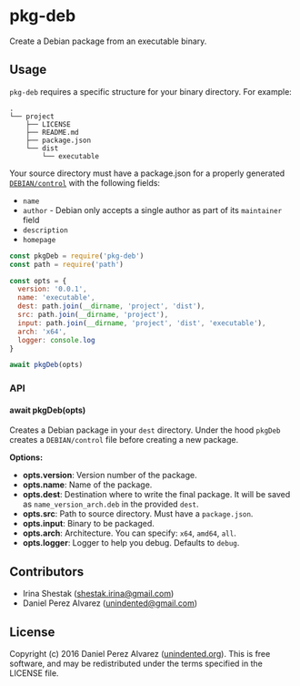 # pkg-deb

Create a Debian package from an executable binary.

## Usage
`pkg-deb` requires a specific structure for your binary directory. For example:
```
.
└── project 
    ├── LICENSE
    ├── README.md
    ├── package.json
    └── dist 
        └── executable 
```

Your source directory must have a package.json for a properly generated
[`DEBIAN/control`](https://www.debian.org/doc/debian-policy/ch-controlfields.html) with the following fields:
* `name`  
* `author` - Debian only accepts a single author as part of its `maintainer`
  field
* `description`
* `homepage`

```js
const pkgDeb = require('pkg-deb')
const path = require('path')

const opts = {
  version: '0.0.1',
  name: 'executable',
  dest: path.join(__dirname, 'project', 'dist'),
  src: path.join(__dirname, 'project'), 
  input: path.join(__dirname, 'project', 'dist', 'executable'),
  arch: 'x64',
  logger: console.log
}

await pkgDeb(opts)
```

### API
#### await pkgDeb(opts)
Creates a Debian package in your `dest` directory. Under the hood `pkgDeb`
creates a `DEBIAN/control` file before creating a new package.

**Options:**
- **opts.version**: Version number of the package.
- **opts.name**: Name of the package.
- **opts.dest**: Destination where to write the final package. It will be saved
  as `name_version_arch.deb` in the provided `dest`.
- **opts.src**: Path to source directory. Must have a `package.json`.
- **opts.input**: Binary to be packaged.
- **opts.arch**: Architecture. You can specify: `x64`, `amd64`, `all`.
- **opts.logger**: Logger to help you debug. Defaults to `debug`.

## Contributors

* Irina Shestak ([shestak.irina@gmail.com](mailto:shestak.irina@gmail.com)) 
* Daniel Perez Alvarez ([unindented@gmail.com](mailto:unindented@gmail.com))

## License

Copyright (c) 2016 Daniel Perez Alvarez
([unindented.org](https://unindented.org/)). This is free software, and may be
redistributed under the terms specified in the LICENSE file.
